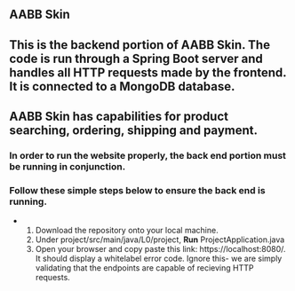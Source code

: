 ## AABB Skin

## This is the backend portion of AABB Skin. The code is run through a Spring Boot server and handles all HTTP requests made by the frontend. It is connected to a MongoDB database.

## AABB Skin has capabilities for product searching, ordering, shipping and payment.

### In order to run the website properly, the back end portion must be running in conjunction. 
### Follow these simple steps below to ensure the back end is running.
- 1. Download the repository onto your local machine.
  2. Under project/src/main/java/L0/project, <b>Run</b> ProjectApplication.java
  3. Open your browser and copy paste this link: https://localhost:8080/. It should display a whitelabel error code. Ignore this- we are simply validating that the endpoints are capable of recieving HTTP requests.

